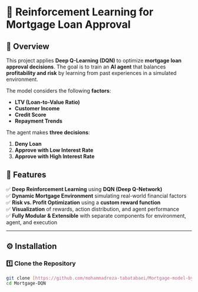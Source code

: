 # 🏦 Reinforcement Learning for Mortgage Loan Approval  

## 📌 Overview  
This project applies **Deep Q-Learning (DQN)** to optimize **mortgage loan approval decisions**. The goal is to train an **AI agent** that balances **profitability and risk** by learning from past experiences in a simulated environment.  

The model considers the following **factors**:  
- **LTV (Loan-to-Value Ratio)**  
- **Customer Income**  
- **Credit Score**  
- **Repayment Trends**  

The agent makes **three decisions**:  
1. **Deny Loan**  
2. **Approve with Low Interest Rate**  
3. **Approve with High Interest Rate**  

## 🎯 Features  
✅ **Deep Reinforcement Learning** using **DQN (Deep Q-Network)**  
✅ **Dynamic Mortgage Environment** simulating real-world financial factors  
✅ **Risk vs. Profit Optimization** using a **custom reward function**  
✅ **Visualization** of rewards, action distribution, and agent performance  
✅ **Fully Modular & Extensible** with separate components for environment, agent, and execution  

---

## ⚙️ Installation  

### **1️⃣ Clone the Repository**  
```bash
git clone [https://github.com/mohammadreza-tabatabaei/Mortgage-model-by-Reinforcement-Learning.git]
cd Mortgage-DQN
